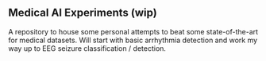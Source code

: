 ## Medical AI Experiments (wip)

A repository to house some personal attempts to beat some state-of-the-art for medical datasets. Will start with basic arrhythmia detection and work my way up to EEG seizure classification / detection.
